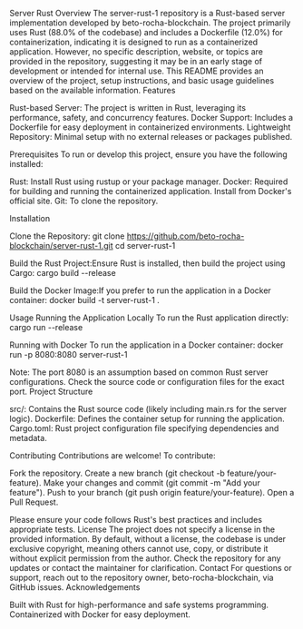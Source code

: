 Server Rust
Overview
The server-rust-1 repository is a Rust-based server implementation developed by beto-rocha-blockchain. The project primarily uses Rust (88.0% of the codebase) and includes a Dockerfile (12.0%) for containerization, indicating it is designed to run as a containerized application. However, no specific description, website, or topics are provided in the repository, suggesting it may be in an early stage of development or intended for internal use.
This README provides an overview of the project, setup instructions, and basic usage guidelines based on the available information.
Features

Rust-based Server: The project is written in Rust, leveraging its performance, safety, and concurrency features.
Docker Support: Includes a Dockerfile for easy deployment in containerized environments.
Lightweight Repository: Minimal setup with no external releases or packages published.

Prerequisites
To run or develop this project, ensure you have the following installed:

Rust: Install Rust using rustup or your package manager.
Docker: Required for building and running the containerized application. Install from Docker's official site.
Git: To clone the repository.

Installation

Clone the Repository:
git clone https://github.com/beto-rocha-blockchain/server-rust-1.git
cd server-rust-1


Build the Rust Project:Ensure Rust is installed, then build the project using Cargo:
cargo build --release


Build the Docker Image:If you prefer to run the application in a Docker container:
docker build -t server-rust-1 .



Usage
Running the Application Locally
To run the Rust application directly:
cargo run --release

Running with Docker
To run the application in a Docker container:
docker run -p 8080:8080 server-rust-1

Note: The port 8080 is an assumption based on common Rust server configurations. Check the source code or configuration files for the exact port.
Project Structure

src/: Contains the Rust source code (likely including main.rs for the server logic).
Dockerfile: Defines the container setup for running the application.
Cargo.toml: Rust project configuration file specifying dependencies and metadata.

Contributing
Contributions are welcome! To contribute:

Fork the repository.
Create a new branch (git checkout -b feature/your-feature).
Make your changes and commit (git commit -m "Add your feature").
Push to your branch (git push origin feature/your-feature).
Open a Pull Request.

Please ensure your code follows Rust's best practices and includes appropriate tests.
License
The project does not specify a license in the provided information. By default, without a license, the codebase is under exclusive copyright, meaning others cannot use, copy, or distribute it without explicit permission from the author. Check the repository for any updates or contact the maintainer for clarification.
Contact
For questions or support, reach out to the repository owner, beto-rocha-blockchain, via GitHub issues.
Acknowledgements

Built with Rust for high-performance and safe systems programming.
Containerized with Docker for easy deployment.
